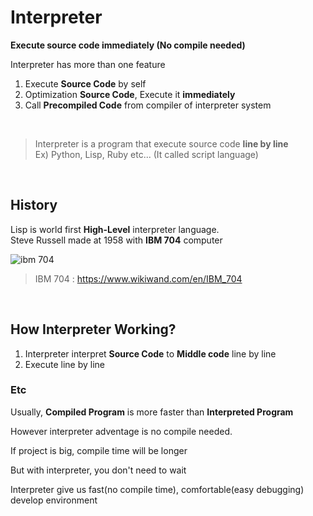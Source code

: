 # Interpreter

**Execute source code immediately (No compile needed)**  

Interpreter has more than one feature
1. Execute **Source Code** by self
2. Optimization **Source Code**, Execute it **immediately**
3. Call **Precompiled Code** from compiler of interpreter system

<br>

> Interpreter is a program that execute source code **line by line**  
> Ex) Python, Lisp, Ruby etc... (It called script language)

<br>

## History

Lisp is world first **High-Level** interpreter language.  
Steve Russell made at 1958 with **IBM 704** computer

![ibm 704](https://upload.wikimedia.org/wikipedia/commons/thumb/f/f4/Unit%C3%A0_centrale_-_Museo_scienza_tecnologia_Milano_D1260_foto.jpg/560px-Unit%C3%A0_centrale_-_Museo_scienza_tecnologia_Milano_D1260_foto.jpg "From wikiwand")
> IBM 704 : https://www.wikiwand.com/en/IBM_704  

<br>

## How Interpreter Working?

1. Interpreter interpret **Source Code** to **Middle code** line by line
2. Execute line by line


### Etc

Usually, **Compiled Program** is more faster than **Interpreted Program**

However interpreter adventage is no compile needed.

If project is big, compile time will be longer

But with interpreter, you don't need to wait

Interpreter give us fast(no compile time), comfortable(easy debugging) develop environment
